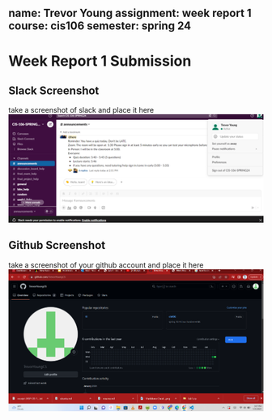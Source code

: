 name: Trevor Young 
assignment: week report 1
course: cis106
semester: spring 24
---

# Week Report 1 Submission

## Slack Screenshot
take a screenshot of slack and place it here
![Slack](image-1.png)
## Github Screenshot
take a screenshot of your github account and place it here
![Github](image.png)